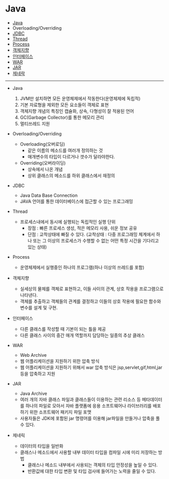 # Java

- [Java](#Java)
- Overloading/Overriding
- [JDBC](#JDBC)
- [Thread](#Thread)
- [Process](#Process)
- [객체지향](#객체지향)
- [인터페이스](#인터페이스)
- [WAR](#WAR)
- [JAR](#JAR)
- [제네락](#제네릭)

---

- Java
  1. JVM만 설치하면 모든 운영체제에서 작동한다(운영체제에 독립적)
  2. 기본 자료형을 제외한 모든 요소들이 객체로 표현
  3. 객체지향 개념의 특징인 캡슐화, 상속, 다형성이 잘 적용된 언어
  4. GC(Garbage Collector)를 통한 메모리 관리 
  5. 멀티쓰레드 지원

- Overloading/Overriding
  - Overloading(오버로딩)
    - 같은 이름의 메소드를 여러개 정의하는 것 
    - 매개변수의 타입이 다르거나 갯수가 달라야한다.
  - Overriding(오버라이딩)
    - 상속에서 나온 개념
    - 상위 클래스의 메소드를 하위 클래스에서 재정의 
 
- JDBC
  - Java Data Base Connection
  - JAVA 언어를 통한 데이터베이스에 접근할 수 있는 프로그래밍
  
- Thread
  - 프로세스내에서 동시에 실행되는 독립적인 실행 단위 
    - 장점 : 빠른 프로세스 생성, 적은 메모리 사용, 쉬운 정보 공유
    - 단점 : 교착상태에 빠질 수 있다. (교착상태 : 다중 프로그래밍 체계에서 하나 또는 그 이상의 프로세스가 수행할 수 없는 어떤 특정 시간을 기다리고 있는 상태)
    
- Process 
  - 운영체제에서 실행중인 하나의 프로그램(하나 이상의 쓰레드를 포함) 

- 객체지향 
  - 실세상의 물체를 객체로 표현하고, 이들 사이의 관계, 상호 작용을 프로그램으로 나타낸다.
  - 객체를 추출하고 객체들의 관계를 결정하고 이들의 상호 작용에 필요한 함수와 변수를 설계 및 구현.

- 인터페이스 
  - 다른 클래스를 작성할 때 기본이 되는 틀을 제공
  - 다른 클래스 사이의 중간 매개 역할까지 담당하는 일종의 추상 클래스 

- WAR
  - Web Archive
  - 웹 어플리케이션을 지원하기 위한 압축 방식
  - 웹 어플리케이션을 지원하기 위해서 war 압축 방식은 jsp,servlet,gif,html,jar 등을 압축하고 지원

- JAR
  - Java Archive
  - 여러 개의 자바 클래스 파일과 클래스들이 이용하는 관련 리소스 등 메타데이터를 하나의 파일로 모아서 자바 플랫폼에 응용 소프트웨어나 라이브러리를 배포하기 위한 소프트웨어 패키지 파일 포맷
  - 사용자들은 JDK에 포함된 jar 명령어를 이용해 jar파일을 만들거나 압축을 풀 수 있다.

- 제네릭 
  - 데이터의 타입을 일반화 
  - 클래스나 메소드에서 사용할 내부 데이터 타입을 컴파일 시에 미리 저장하는 방법 
    - 클래스나 메소드 내부에서 사용되는 객체의 타입 안정성을 높일 수 있다.
    - 반환값에 대한 타입 변환 및 타입 검사에 들어가는 노력을 줄일 수 있다.
